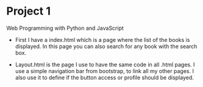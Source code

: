 # Project 1

Web Programming with Python and JavaScript

- First I have a index.html which is a page where the list of the books is displayed. In this page you can also search for any book with the search box.

- Layout.html is the page I use to have the same code in all .html pages. I use a simple navigation bar from bootstrap, to link all my other pages. I also use it to define if the button access or profile should be displayed.
